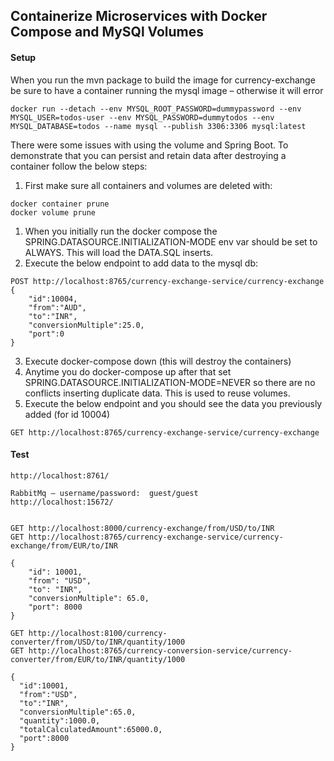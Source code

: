 ## Containerize Microservices with Docker Compose and MySQl Volumes

#### Setup
When you run the mvn package to build the image for currency-exchange be sure to have a container running the mysql image – otherwise it will error
```
docker run --detach --env MYSQL_ROOT_PASSWORD=dummypassword --env MYSQL_USER=todos-user --env MYSQL_PASSWORD=dummytodos --env MYSQL_DATABASE=todos --name mysql --publish 3306:3306 mysql:latest
```

There were some issues with using the volume and Spring Boot.  To demonstrate that you can persist and retain data after destroying a container follow the below steps:
1. First make sure all containers and volumes are deleted with:
```
docker container prune
docker volume prune
```
1. When you initially run the docker compose the SPRING.DATASOURCE.INITIALIZATION-MODE env var should be set to ALWAYS.  This will load the DATA.SQL inserts.  
2. Execute the below endpoint to add data to the mysql db:
```
POST http://localhost:8765/currency-exchange-service/currency-exchange 
{
    "id":10004,
    "from":"AUD",
    "to":"INR",
    "conversionMultiple":25.0,
    "port":0
}
```
3. Execute docker-compose down (this will destroy the containers)
4. Anytime you do docker-compose up after that set SPRING.DATASOURCE.INITIALIZATION-MODE=NEVER so there are no conflicts inserting duplicate data.  This is used to reuse volumes.
5. Execute the below endpoint and you should see the data you previously added (for id 10004)
```
GET http://localhost:8765/currency-exchange-service/currency-exchange
```

#### Test
```
http://localhost:8761/

RabbitMq – username/password:  guest/guest
http://localhost:15672/


GET http://localhost:8000/currency-exchange/from/USD/to/INR
GET http://localhost:8765/currency-exchange-service/currency-exchange/from/EUR/to/INR
```
```
{
    "id": 10001,
    "from": "USD",
    "to": "INR",
    "conversionMultiple": 65.0,
    "port": 8000
}
```
```
GET http://localhost:8100/currency-converter/from/USD/to/INR/quantity/1000
GET http://localhost:8765/currency-conversion-service/currency-converter/from/EUR/to/INR/quantity/1000
```
```
{
  "id":10001,
  "from":"USD",
  "to":"INR",
  "conversionMultiple":65.0,
  "quantity":1000.0,
  "totalCalculatedAmount":65000.0,
  "port":8000
}
```
